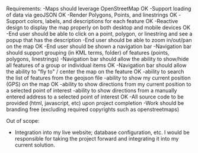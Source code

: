 Requirements: 
-Maps should leverage OpenStreetMap OK
-Support loading of data via geoJSON  OK
-Render Polygons, Points, and linestrings OK
-Support colors, labels, and descriptions for each feature OK
-Reactive design to display the map properly on both desktop and mobile devices OK
-End user should be able to click on a point, polygon, or linestring and see a popup that has the description 
-End user should be able to zoom in/out/pan on the map OK
-End user should be shown a navigation bar 
-Navigation bar should support grouping (in KML terms, folder) of features (points, polygons, linestrings) 
-Navigation bar should allow the ability to show/hide all features of a group or individual items OK
-Navigation bar should allow the ability to "fly to" / center the map on the feature OK
-ability to search the list of features from the geojson file 
-ability to show my current position (GPS) on the map OK
-ability to show directions from my current position to a selected point of interest
-ability to show directions from a manually entered address to a selected point of interest OK
-All source code to be provided (html, javascript, etc) upon project completion 
-Work should be branding free (excluding required copyrights such as openstreetmaps)  

Out of scope: 
- Integration into my live website; database configuration, etc. I would be responsible for taking the project forward and integrating it into my current solution.